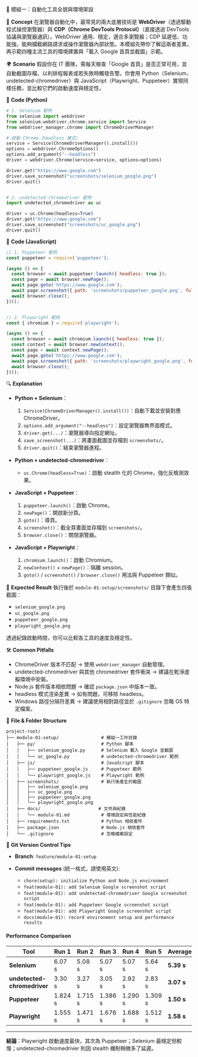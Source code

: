 🔹 模組一：自動化工具全貌與環境架設

📘 **Concept**
在瀏覽器自動化中，最常見的兩大底層技術是 **WebDriver**（透過驅動程式操控瀏覽器）與 **CDP（Chrome DevTools Protocol）**（直接透過 DevTools 協議與瀏覽器通訊）。WebDriver 通用、穩定，適合多瀏覽器；CDP 延遲低、功能強，能夠攔截網路請求或操作瀏覽器內部狀態。本模組先帶你了解這兩者差異，再示範四種主流工具的環境建置與「載入 Google 首頁並截圖」示範。

🌍 **Scenario**
假設你在 IT 團隊，需每天檢查「Google 首頁」是否正常可用，並自動截圖存檔，以利排程報表或若失敗時觸發告警。你會用 Python（Selenium、undetected-chromedriver）與 JavaScript（Playwright、Puppeteer）實現同樣任務，並比較它們的啟動速度與穩定性。

🧪 **Code (Python)**

```python
# 1. Selenium 範例
from selenium import webdriver
from selenium.webdriver.chrome.service import Service
from webdriver_manager.chrome import ChromeDriverManager

# 啟動 Chrome（headless 模式）
service = Service(ChromeDriverManager().install())
options = webdriver.ChromeOptions()
options.add_argument("--headless")
driver = webdriver.Chrome(service=service, options=options)

driver.get("https://www.google.com")
driver.save_screenshot("screenshots/selenium_google.png")
driver.quit()


# 2. undetected-chromedriver 範例
import undetected_chromedriver as uc

driver = uc.Chrome(headless=True)
driver.get("https://www.google.com")
driver.save_screenshot("screenshots/uc_google.png")
driver.quit()
```

🧪 **Code (JavaScript)**

```javascript
// 1. Puppeteer 範例
const puppeteer = require('puppeteer');

(async () => {
  const browser = await puppeteer.launch({ headless: true });
  const page = await browser.newPage();
  await page.goto('https://www.google.com');
  await page.screenshot({ path: 'screenshots/puppeteer_google.png', fullPage: true });
  await browser.close();
})();


// 2. Playwright 範例
const { chromium } = require('playwright');

(async () => {
  const browser = await chromium.launch({ headless: true });
  const context = await browser.newContext();
  const page = await context.newPage();
  await page.goto('https://www.google.com');
  await page.screenshot({ path: 'screenshots/playwright_google.png', fullPage: true });
  await browser.close();
})();
```

🔍 **Explanation**

* **Python + Selenium**：

  1. `Service(ChromeDriverManager().install())`：自動下載並安裝對應 ChromeDriver。
  2. `options.add_argument("--headless")`：設定瀏覽器無界面模式。
  3. `driver.get(...)`：瀏覽器導向指定網址。
  4. `save_screenshot(...)`：將畫面截圖並存檔到 `screenshots/`。
  5. `driver.quit()`：結束瀏覽器進程。

* **Python + undetected-chromedriver**：

  * `uc.Chrome(headless=True)`：啟動 stealth 化的 Chrome，強化反檢測效果。

* **JavaScript + Puppeteer**：

  1. `puppeteer.launch()`：啟動 Chrome。
  2. `newPage()`：開啟新分頁。
  3. `goto()`：導頁。
  4. `screenshot()`：截全頁畫面並存檔到 `screenshots/`。
  5. `browser.close()`：關閉瀏覽器。

* **JavaScript + Playwright**：

  1. `chromium.launch()`：啟動 Chromium。
  2. `newContext()` + `newPage()`：隔離 session。
  3. `goto()` / `screenshot()` / `browser.close()` 用法與 Puppeteer 類似。

🎯 **Expected Result**
執行後於 `module-01-setup/screenshots/` 目錄下會產生四張截圖：

* `selenium_google.png`
* `uc_google.png`
* `puppeteer_google.png`
* `playwright_google.png`

透過紀錄啟動時間，你可以比較各工具的速度及穩定性。

🛠 **Common Pitfalls**

* ChromeDriver 版本不匹配 → 使用 `webdriver_manager` 自動管理。
* undetected-chromedriver 與其他 chromedriver 套件衝突 → 建議在乾淨虛擬環境中安裝。
* Node.js 套件版本相依問題 → 確認 `package.json` 中版本一致。
* headless 模式渲染差異 → 如有問題，可移除 headless。
* Windows 路徑分隔符差異 → 建議使用相對路徑並於 `.gitignore` 忽略 OS 特定檔案。

📂 **File & Folder Structure**

```
project-root/
├── module-01-setup/                # 模組一工作目錄
│   ├── py/                         # Python 腳本
│   │   ├── selenium_google.py      # Selenium 載入 Google 並截圖
│   │   └── uc_google.py            # undetected-chromedriver 範例
│   ├── js/                         # JavaScript 腳本
│   │   ├── puppeteer_google.js     # Puppeteer 範例
│   │   └── playwright_google.js    # Playwright 範例
│   ├── screenshots/                # 執行後產生的截圖
│   │   ├── selenium_google.png
│   │   ├── uc_google.png
│   │   ├── puppeteer_google.png
│   │   └── playwright_google.png
│   ├── docs/                      # 文件與紀錄
│   │   └── module-01.md            # 環境設定與性能紀錄
│   ├── requirements.txt            # Python 相依套件
│   ├── package.json                # Node.js 相依套件
│   └── .gitignore                  # 忽略檔案設定
```

🧾 **Git Version Control Tips**

* **Branch**: `feature/module-01-setup`
* **Commit messages** (統一格式，請使用英文):

  * `chore(setup): initialize Python and Node.js environment`
  * `feat(module-01): add Selenium Google screenshot script`
  * `feat(module-01): add undetected-chromedriver Google screenshot script`
  * `feat(module-01): add Puppeteer Google screenshot script`
  * `feat(module-01): add Playwright Google screenshot script`
  * `docs(module-01): record environment setup and performance results`


#### Performance Comparison
| Tool                        | Run 1   | Run 2   | Run 3   | Run 4   | Run 5   | Average    |
| --------------------------- | ------- | ------- | ------- | ------- | ------- | ---------- |
| **Selenium**                | 6.07 s  | 5.08 s  | 5.07 s  | 5.07 s  | 5.64 s  | **5.39 s** |
| **undetected-chromedriver** | 3.30 s  | 3.27 s  | 3.05 s  | 2.92 s  | 2.83 s  | **3.07 s** |
| **Puppeteer**               | 1.824 s | 1.715 s | 1.386 s | 1.290 s | 1.309 s | **1.50 s** |
| **Playwright**              | 1.555 s | 1.471 s | 1.676 s | 1.688 s | 1.512 s | **1.58 s** |
---
**結論**：Playwright 啟動速度最快，其次為 Puppeteer；Selenium 最穩定但較慢；undetected-chromedriver 則因 stealth 機制稍微多了延遲。
